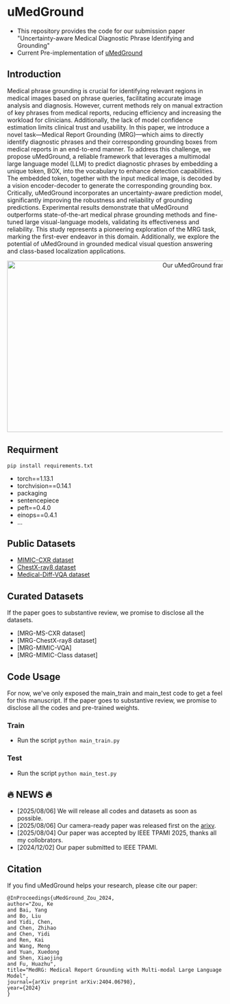 # uMedGround
* This repository provides the code for our submission paper "Uncertainty-aware Medical Diagnostic Phrase Identifying and Grounding" 
* Current Pre-implementation of [uMedGround](https://arxiv.org/abs/2404.06798)

## Introduction
Medical phrase grounding is crucial for identifying relevant regions in medical images based on phrase queries, facilitating accurate image analysis and diagnosis. However, current methods rely on manual extraction of key phrases from medical reports, reducing efficiency and increasing the workload for clinicians.  Additionally, the lack of model confidence estimation limits clinical trust and usability. In this paper, we introduce a novel task—Medical Report Grounding (MRG)—which aims to directly identify diagnostic phrases and their corresponding grounding boxes from medical reports in an end-to-end manner. To address this challenge, we propose uMedGround, a reliable framework that leverages a multimodal large language model (LLM) to predict diagnostic phrases by embedding a unique token, BOX, into the vocabulary to enhance detection capabilities. The embedded token, together with the input medical image, is decoded by a vision encoder-decoder to generate the corresponding grounding box. Critically, uMedGround incorporates an uncertainty-aware prediction model, significantly improving the robustness and reliability of grounding predictions. Experimental results demonstrate that uMedGround outperforms state-of-the-art medical phrase grounding methods and fine-tuned large visual-language models, validating its effectiveness and reliability. This study represents a pioneering exploration of the MRG task, marking the first-ever endeavor in this domain. Additionally, we explore the potential of uMedGround in grounded medical visual question answering and class-based localization applications.

<div align=center><img width="900" height="400" alt="Our uMedGround framework" src="https://github.com/Cocofeat/uMedGround/image/Visio-Method.png"/></div>


## Requirment
```pip install requirements.txt```
- torch==1.13.1
- torchvision==0.14.1
- packaging
- sentencepiece
- peft==0.4.0
- einops==0.4.1
- ...

## Public Datasets
* [MIMIC-CXR dataset](https://physionet.org/content/mimic-cxr/2.0.0/)
* [ChestX-ray8 dataset](https://ar5iv.labs.arxiv.org/html/1705.02315)
* [Medical-Diff-VQA dataset](https://physionet.org/content/medical-diff-vqa/1.0.0/)

## Curated Datasets
If the paper goes to substantive review, we promise to disclose all the datasets.

* [MRG-MS-CXR dataset]
* [MRG-ChestX-ray8 dataset]
* [MRG-MIMIC-VQA]
* [MRG-MIMIC-Class dataset]

## Code Usage
For now, we've only exposed the main_train and main_test code to get a feel for this manuscript.
If the paper goes to substantive review, we promise to disclose all the codes and pre-trained weights.

### Train
- Run the script ```python main_train.py```
### Test
- Run the script ```python main_test.py```

##  :fire: NEWS :fire:
* [2025/08/06] We will release all codes and datasets as soon as possible. 
* [2025/08/06] Our camera-ready paper was released first on the [arixv](https://arxiv.org/abs/2404.06798). 
* [2025/08/04] Our paper was accepted by IEEE TPAMI 2025, thanks all my collobrators. 
* [2024/12/02] Our paper submitted to IEEE TPAMI. 

## Citation
If you find uMedGround helps your research, please cite our paper:
```
@InProceedings{uMedGround_Zou_2024,
author="Zou, Ke
and Bai, Yang
and Bo, Liu
and Yidi, Chen,
and Chen, Zhihao
and Chen, Yidi
and Ren, Kai
and Wang, Meng
and Yuan, Xuedong
and Shen, Xiaojing
and Fu, Huazhu",
title="MedRG: Medical Report Grounding with Multi-modal Large Language Model",
journal={arXiv preprint arXiv:2404.06798},
year={2024}
}
```
